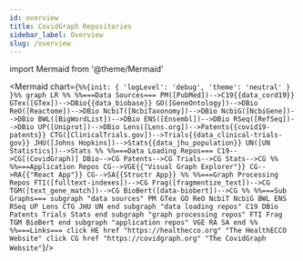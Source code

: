 ```yaml
---
id: overview
title: CovidGraph Repositories
sidebar_label: Overview
slug: /overview
---
```

import Mermaid from '@theme/Mermaid'

<Mermaid chart={`
%%{init: { 'logLevel': 'debug', 'theme': 'neutral' } }%%
  graph LR
    %%
    %%===Data Sources===
    PM([PubMed])-->C19{{data_cord19}}
    GTex([GTex])-->DBio{{data_biobase}}
    GO([GeneOntology])-->DBio
    ReO([Reactome])-->DBio
    NcbiT([NcbiTaxonomy])-->DBio
    NcbiG([NcbiGene])-->DBio
    BWL([BigWordList])-->DBio
    ENS([Ensembl])-->DBio
    RSeq([RefSeq])-->DBio
    UP([Uniprot])-->DBio
    Lens([Lens.org])-->Patents{{covid19-patents}}
    CTG([ClinicalTrials.gov])-->Trials{{data_clinical-trials-gov}}
    JHU([Johns Hopkins])-->Stats{{data_jhu_population}}
    UN([UN Statistics])-->Stats
    %%
    %%===Data Loading Repos===
    C19-->CG[(CovidGraph)]
    DBio-->CG
    Patents-->CG
    Trials-->CG
    Stats-->CG
    %%
    %%===Application Repos
    CG-->VGE{{"Visual Graph Explorer"}}
    CG-->RA{{"React App"}}
    CG-->SA{{Structr App}}
    %%
    %%===Graph Processing Repos
    FTI([fulltext-indexes])-->CG
    Frag([fragmentize_text])-->CG
    TGM([text_gene_match])-->CG
    BioBert([data-biobert])-->CG
    %%
    %%===Sub Graphs===
        subgraph "data sources"
          PM
          GTex
          GO
          ReO
          NcbiT
          NcbiG
          BWL
          ENS
          RSeq
          UP
          Lens
          CTG
          JHU
          UN
        end
        subgraph "data loading repos"
          C19
          DBio
          Patents
          Trials
          Stats
        end
        subgraph "graph processing repos"
          FTI
          Frag
          TGM
          BioBert
        end
        subgraph "application repos"
          VGE
          RA
          SA
        end
    %%
    %%===Links===
    click HE href "https://healthecco.org" "The HealthECCO Website"
    click CG href "https://covidgraph.org" "The CovidGraph Website"
    `}/>
